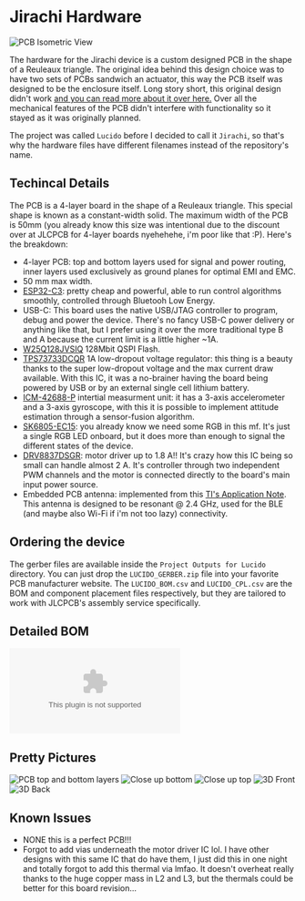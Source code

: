 # Jirachi Hardware

![PCB Isometric View](assets/3dview-models.png)

The hardware for the Jirachi device is a custom designed PCB in the shape of a Reuleaux triangle. The original idea behind this design choice was to have two sets of PCBs sandwich an actuator, this way the PCB itself was designed to be the enclosure itself. Long story short, this original design didn't work [and you can read more about it over here.](../mechanical/README.md#original-design) Over all the mechanical features of the PCB didn't interfere with functionality so it stayed as it was originally planned.

The project was called `Lucido` before I decided to call it `Jirachi`, so that's why the hardware files have different filenames instead of the repository's name.

## Techincal Details

The PCB is a 4-layer board in the shape of a Reuleaux triangle. This special shape is known as a constant-width solid. The maximum width of the PCB is 50mm (you already know this size was intentional due to the discount over at JLCPCB for 4-layer boards nyehehehe, i'm poor like that :P). Here's the breakdown:

- 4-layer PCB: top and bottom layers used for signal and power routing, inner layers used exclusively as ground planes for optimal EMI and EMC.
- 50 mm max width.
- [ESP32-C3](https://www.espressif.com/sites/default/files/documentation/esp32-c3_datasheet_en.pdf): pretty cheap and powerful, able to run control algorithms smoothly, controlled through Bluetooh Low Energy.
- USB-C: This board uses the native USB/JTAG controller to program, debug and power the device. There's no fancy USB-C power delivery or anything like that, but I prefer using it over the more traditional type B and A because the current limit is a little higher ~1A.
- [W25Q128JVSIQ](https://www.winbond.com/resource-files/w25q128jv%20revf%2003272018%20plus.pdf) 128Mbit QSPI Flash.
- [TPS73733DCQR](https://www.ti.com/lit/ds/symlink/tps737.pdf) 1A low-dropout voltage regulator: this thing is a beauty thanks to the super low-dropout voltage and the max current draw available. With this IC, it was a no-brainer having the board being powered by USB or by an external single cell lithium battery.
- [ICM-42688-P](https://product.tdk.com/system/files/dam/doc/product/sensor/mortion-inertial/imu/data_sheet/ds-000347-icm-42688-p-v1.6.pdf) intertial measurment unit: it has a 3-axis accelerometer and a 3-axis gyroscope, with this it is possible to implement attitude estimation through a sensor-fusion algorithm.
- [SK6805-EC15](https://cdn-shop.adafruit.com/product-files/4492/Datasheet.pdf): you already know we need some RGB in this mf. It's just a single RGB LED onboard, but it does more than enough to signal the different states of the device.
- [DRV8837DSGR](https://www.ti.com/lit/ds/symlink/drv8838.pdf?ts=1737923637450): motor driver up to 1.8 A!! It's crazy how this IC being so small can handle almost 2 A. It's controller through two independent PWM channels and the motor is connected directly to the board's main input power source.
- Embedded PCB antenna: implemented from this [TI's Application Note](https://www.ti.com/lit/an/swra117d/swra117d.pdf). This antenna is designed to be resonant @ 2.4 GHz, used for the BLE (and maybe also Wi-Fi if i'm not too lazy) connectivity.

## Ordering the device

The gerber files are available inside the `Project Outputs for Lucido` directory. You can just drop the `LUCIDO_GERBER.zip` file into your favorite PCB manufacturer website. The `LUCIDO_BOM.csv` and `LUCIDO_CPL.csv` are the BOM and component placement files respectively, but they are tailored to work with JLCPCB's assembly service specifically.

## Detailed BOM

![Bill of Materials](https://github.com/gluonsandquarks/jirachi/blob/main/hardware/Project%20Outputs%20for%20Lucido/LUCIDO_BOM.csv)

## Pretty Pictures

![PCB top and bottom layers](assets/pcb-layers.png)
![Close up bottom](assets/closeup-bot.jpg)
![Close up top](assets/closeup-top.jpg)
![3D Front](assets/3dview-front.png)
![3D Back](assets/3dview-back.png)

## Known Issues
- NONE this is a perfect PCB!!!
- Forgot to add vias underneath the motor driver IC lol. I have other designs with this same IC that do have them, I just did this in one night and totally forgot to add this thermal via lmfao. It doesn't overheat really thanks to the huge copper mass in L2 and L3, but the thermals could be better for this board revision...